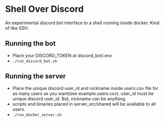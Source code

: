 # Shell Over Discord
An experimental discord bot interface to a shell running inside docker. Kind of like SSH.

## Running the bot
- Place your DISCORD_TOKEN at discord_bot/.env
- `./run_discord_bot.sh`

## Running the server
- Place the unique discord user_id and nickname inside users.csv file for as many users as you want(see example.users.csv). user_id must be unique discord user_id. But, nickname can be anything.
- scripts and binaries placed in server_src/shared will be available to all users.
- `./run_docker_server.sh`
